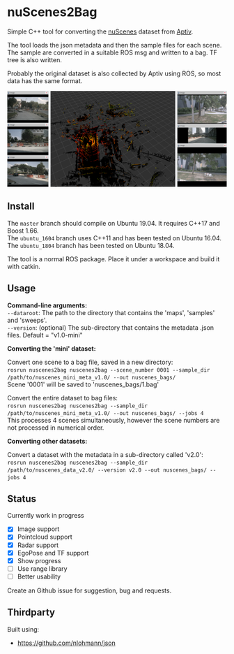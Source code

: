 # nuScenes2Bag

Simple C++ tool for converting the [nuScenes](https://www.nuscenes.org/) dataset from [Aptiv](https://www.aptiv.com).

The tool loads the json metadata and then the sample files for each scene. The sample are converted in a suitable ROS msg and written to a bag. TF tree is also written.

Probably the original dataset is also collected by Aptiv using ROS, so most data has the same format.

![](images/ros_preview.png)

## Install

The `master` branch should compile on Ubuntu 19.04. It requires C++17 and Boost 1.66.  
The `ubuntu_1604` branch uses C++11 and has been tested on Ubuntu 16.04.  
The `ubuntu_1804` branch has been tested on Ubuntu 18.04.  

The tool is a normal ROS package. Place it under a workspace and build it with catkin.


## Usage

**Command-line arguments:**  
`--dataroot`: The path to the directory that contains the 'maps', 'samples' and 'sweeps'.  
`--version`: (optional) The sub-directory that contains the metadata .json files. Default = "v1.0-mini"  


**Converting the 'mini' dataset:**  

Convert one scene to a bag file, saved in a new directory:  
`rosrun nuscenes2bag nuscenes2bag --scene_number 0001 --sample_dir /path/to/nuscenes_mini_meta_v1.0/ --out nuscenes_bags/`  
Scene '0001' will be saved to 'nuscenes_bags/1.bag'  


Convert the entire dataset to bag files:  
`rosrun nuscenes2bag nuscenes2bag --sample_dir /path/to/nuscenes_mini_meta_v1.0/ --out nuscenes_bags/ --jobs 4`  
This processes 4 scenes simultaneously, however the scene numbers are not processed in numerical order.  


**Converting other datasets:**  

Convert a dataset with the metadata in a sub-directory called 'v2.0':  
`rosrun nuscenes2bag nuscenes2bag --sample_dir /path/to/nuscenes_data_v2.0/ --version v2.0 --out nuscenes_bags/ --jobs 4`  


## Status 

Currently work in progress

- [x] Image support
- [x] Pointcloud support
- [x] Radar support
- [x] EgoPose and TF support
- [x] Show progress
- [ ] Use range library
- [ ] Better usability

Create an Github issue for suggestion, bug and requests. 

## Thirdparty

Built using:

 - https://github.com/nlohmann/json
